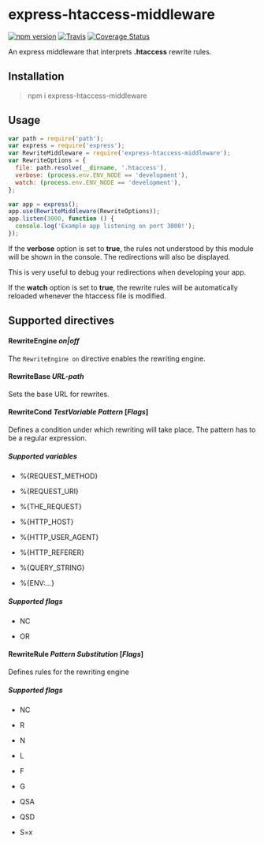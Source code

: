 # express-htaccess-middleware

[![npm version](https://badge.fury.io/js/express-htaccess-middleware.svg)](http://badge.fury.io/js/express-htaccess-middleware) 
[![Travis](https://travis-ci.org/rundef/node-express-htaccess-middleware.svg?branch=master)](https://travis-ci.org/rundef/node-express-htaccess-middleware?branch=master) 
[![Coverage Status](https://coveralls.io/repos/github/rundef/node-express-htaccess-middleware/badge.svg?branch=master)](https://coveralls.io/github/rundef/node-express-htaccess-middleware?branch=master)

An express middleware that interprets **.htaccess** rewrite rules.

## Installation

> npm i express-htaccess-middleware

## Usage

```javascript
var path = require('path');
var express = require('express');
var RewriteMiddleware = require('express-htaccess-middleware');
var RewriteOptions = {
  file: path.resolve(__dirname, '.htaccess'),
  verbose: (process.env.ENV_NODE == 'development'),
  watch: (process.env.ENV_NODE == 'development'),
};

var app = express();
app.use(RewriteMiddleware(RewriteOptions));
app.listen(3000, function () {
  console.log('Example app listening on port 3000!');
});
```

If the **verbose** option is set to **true**, the rules not understood by this module will be shown in the console. The redirections will also be displayed.

This is very useful to debug your redirections when developing your app.

If the **watch** option is set to **true**, the rewrite rules will be automatically reloaded whenever the htaccess file is modified.

## Supported directives

#### RewriteEngine *on|off*

The `RewriteEngine on` directive enables the rewriting engine.

#### RewriteBase *URL-path*

Sets the base URL for rewrites.

#### RewriteCond *TestVariable* *Pattern* [*Flags*]

Defines a condition under which rewriting will take place. The pattern has to be a regular expression. 

##### Supported variables

- %{REQUEST_METHOD}

- %{REQUEST_URI}

- %{THE_REQUEST}

- %{HTTP_HOST}

- %{HTTP_USER_AGENT}

- %{HTTP_REFERER}

- %{QUERY_STRING}

- %{ENV:*...*}

##### Supported flags

- NC

- OR

#### RewriteRule *Pattern* *Substitution* [*Flags*]

Defines rules for the rewriting engine

##### Supported flags

- NC

- R

- N

- L

- F

- G

- QSA

- QSD

- S=x